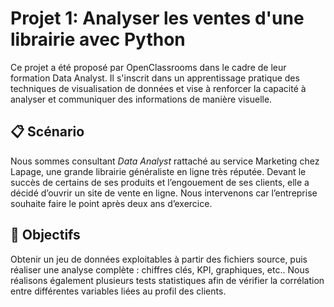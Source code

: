 # Projet 1: Analyser les ventes d'une librairie avec Python
Ce projet a été proposé par OpenClassrooms dans le cadre de leur formation Data Analyst. Il s'inscrit dans un apprentissage pratique des techniques de visualisation de données et vise à renforcer la capacité à analyser et communiquer des informations de manière visuelle.

## &#128203; Scénario
Nous sommes consultant *Data Analyst* rattaché au service Marketing chez Lapage, une grande librairie généraliste en ligne très réputée. Devant le succès de certains de ses produits et l’engouement de ses clients, elle a décidé d’ouvrir un site de vente en ligne. Nous intervenons car l’entreprise souhaite faire le point après deux ans d’exercice.

## &#127919; Objectifs
Obtenir un jeu de données exploitables à partir des fichiers source, puis réaliser une analyse complète : chiffres clés, KPI, graphiques, etc.. Nous réalisons également plusieurs tests statistiques afin de vérifier la corrélation entre différentes variables liées au profil des clients.

